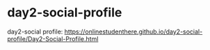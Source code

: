 # day2-social-profile
day2-social profile: https://onlinestudenthere.github.io/day2-social-profile/Day2-Social-Profile.html 
